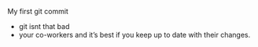 My first git commit
* git isnt that bad
* your co-workers and it’s best if you keep up to date with their changes.

